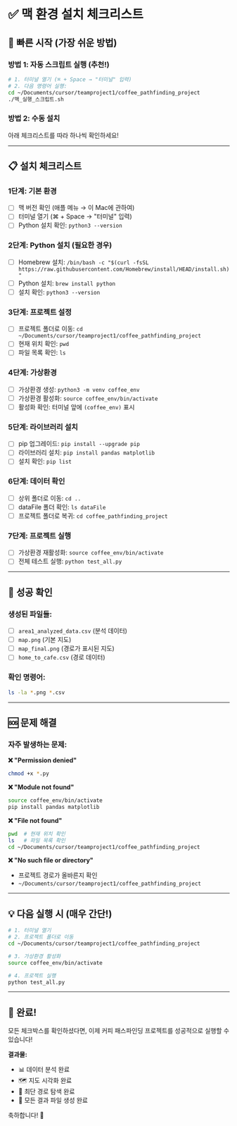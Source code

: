 # ✅ 맥 환경 설치 체크리스트

## 🚀 빠른 시작 (가장 쉬운 방법)

### 방법 1: 자동 스크립트 실행 (추천!)
```bash
# 1. 터미널 열기 (⌘ + Space → "터미널" 입력)
# 2. 다음 명령어 실행:
cd ~/Documents/cursor/teamproject1/coffee_pathfinding_project
./맥_실행_스크립트.sh
```

### 방법 2: 수동 설치
아래 체크리스트를 따라 하나씩 확인하세요!

---

## 📋 설치 체크리스트

### 1단계: 기본 환경
- [ ] 맥 버전 확인 (애플 메뉴 → 이 Mac에 관하여)
- [ ] 터미널 열기 (⌘ + Space → "터미널" 입력)
- [ ] Python 설치 확인: `python3 --version`

### 2단계: Python 설치 (필요한 경우)
- [ ] Homebrew 설치: `/bin/bash -c "$(curl -fsSL https://raw.githubusercontent.com/Homebrew/install/HEAD/install.sh)"`
- [ ] Python 설치: `brew install python`
- [ ] 설치 확인: `python3 --version`

### 3단계: 프로젝트 설정
- [ ] 프로젝트 폴더로 이동: `cd ~/Documents/cursor/teamproject1/coffee_pathfinding_project`
- [ ] 현재 위치 확인: `pwd`
- [ ] 파일 목록 확인: `ls`

### 4단계: 가상환경
- [ ] 가상환경 생성: `python3 -m venv coffee_env`
- [ ] 가상환경 활성화: `source coffee_env/bin/activate`
- [ ] 활성화 확인: 터미널 앞에 `(coffee_env)` 표시

### 5단계: 라이브러리 설치
- [ ] pip 업그레이드: `pip install --upgrade pip`
- [ ] 라이브러리 설치: `pip install pandas matplotlib`
- [ ] 설치 확인: `pip list`

### 6단계: 데이터 확인
- [ ] 상위 폴더로 이동: `cd ..`
- [ ] dataFile 폴더 확인: `ls dataFile`
- [ ] 프로젝트 폴더로 복귀: `cd coffee_pathfinding_project`

### 7단계: 프로젝트 실행
- [ ] 가상환경 재활성화: `source coffee_env/bin/activate`
- [ ] 전체 테스트 실행: `python test_all.py`

---

## 🎯 성공 확인

### 생성된 파일들:
- [ ] `area1_analyzed_data.csv` (분석 데이터)
- [ ] `map.png` (기본 지도)
- [ ] `map_final.png` (경로가 표시된 지도)
- [ ] `home_to_cafe.csv` (경로 데이터)

### 확인 명령어:
```bash
ls -la *.png *.csv
```

---

## 🆘 문제 해결

### 자주 발생하는 문제:

**❌ "Permission denied"**
```bash
chmod +x *.py
```

**❌ "Module not found"**
```bash
source coffee_env/bin/activate
pip install pandas matplotlib
```

**❌ "File not found"**
```bash
pwd  # 현재 위치 확인
ls   # 파일 목록 확인
cd ~/Documents/cursor/teamproject1/coffee_pathfinding_project
```

**❌ "No such file or directory"**
- 프로젝트 경로가 올바른지 확인
- `~/Documents/cursor/teamproject1/coffee_pathfinding_project`

---

## 💡 다음 실행 시 (매우 간단!)

```bash
# 1. 터미널 열기
# 2. 프로젝트 폴더로 이동
cd ~/Documents/cursor/teamproject1/coffee_pathfinding_project

# 3. 가상환경 활성화
source coffee_env/bin/activate

# 4. 프로젝트 실행
python test_all.py
```

---

## 🎉 완료!

모든 체크박스를 확인하셨다면, 이제 커피 패스파인딩 프로젝트를 성공적으로 실행할 수 있습니다!

**결과물:**
- 📊 데이터 분석 완료
- 🗺 지도 시각화 완료  
- 🚶 최단 경로 탐색 완료
- 📁 모든 결과 파일 생성 완료

축하합니다! 🎊 